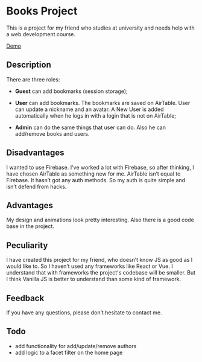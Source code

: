 # Books Project

This is a project for my friend who studies at university and needs help with a web development course.

[Demo](https://books-university-project.netlify.app/)

## Description

There are three roles:

- **Guest** can add bookmarks (session storage);

- **User** can add bookmarks. The bookmarks are saved on AirTable. User can update a nickname and an avatar. A New User is added automatically when he logs in with a login that is not on AirTable;

- **Admin** can do the same things that user can do. Also he can add/remove books and users.

## Disadvantages
I wanted to use Firebase. I've worked a lot with Firebase, so after thinking, I have chosen AirTable as something new for me.
AirTable isn’t equal to Firebase. It hasn’t got any auth methods. So my auth is quite simple and isn’t defend from hacks.

## Advantages
My design and animations look pretty interesting.
Also there is a good code base in the project.

## Peculiarity
I have created this project for my friend, who doesn’t know JS as good as I would like to. So I haven’t used any frameworks like React or Vue.
I understand that with frameworks the project's codebase will be smaller. But I think Vanilla JS is better to understand than some kind of framework.

## Feedback
If you have any questions, please don’t hesitate to contact me.

## Todo
- add functionality for add/update/remove authors
- add logic to a facet filter on the home page
